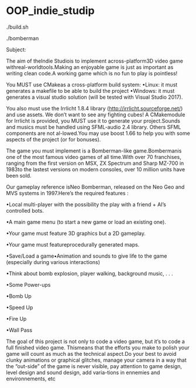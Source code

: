 # OOP_indie_studip
./build.sh

./bomberman

Subject:

The aim of theIndie Studiois to implement across-platform3D video game withreal-worldtools.Making an enjoyable game is just as important as writing clean code.A working game which is no fun to play is pointless!

You MUST use CMakeas a cross-platform build system: •Linux: it must generates a makefile to be able to build the project •Windows: it must generates a visual studio solution (will be tested with Visual Studio 2017).

You also must use the Irrlicht 1.8.4 library (http://irrlicht.sourceforge.net/) and use assets. We don’t want to see any fighting cubes! A CMakemodule for Irrlicht is provided, you MUST use it to generate your project.Sounds and musics must be handled using SFML-audio 2.4 library. Others SFML components are not al-lowed.You may use boost 1.66 to help you with some aspects of the project (or for bonuses).

The game you must implement is a Bomberman-like game.Bombermanis one of the most famous video games of all time.With over 70 franchises, ranging from the first version on MSX, ZX Spectrum and Sharp MZ-700 in 1983to the lastest versions on modern consoles, over 10 million units have been sold.

Our gameplay reference isNeo Bomberman, released on the Neo Geo and MVS systems in 1997.Here’s the required features :

•Local multi-player with the possibility the play with a friend + AI’s controlled bots.

•A main game menu (to start a new game or load an existing one).

•Your game must feature 3D graphics but a 2D gameplay.

•Your game must featureprocedurally generated maps.

•Save/Load a game•Animation and sounds to give life to the game (especially during various interactions)

•Think about bomb explosion, player walking, background music, . . .

•Some Power-ups

•Bomb Up

•Speed Up

•Fire Up

•Wall Pass

The goal of this project is not only to code a video game, but it’s to code a full finished video game. Thismeans that the efforts you make to polish your game will count as much as the technical aspect.Do your best to avoid clunky animations or graphical glitches, manage your camera in a way that the “out-side” of the game is never visible, pay attention to game design, level design and sound design, add varia-tions in ennemies and environnements, etc
